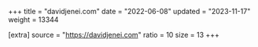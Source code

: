 +++
title = "davidjenei.com"
date = "2022-06-08"
updated = "2023-11-17"
weight = 13344

[extra]
source = "https://davidjenei.com"
ratio = 10
size = 13
+++

